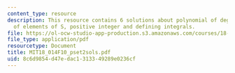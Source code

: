 ```yaml
---
content_type: resource
description: This resource contains 6 solutions about polynomial of degree n, number
  of elements of S, positive integer and defining integrals.
file: https://ol-ocw-studio-app-production.s3.amazonaws.com/courses/18-014-calculus-with-theory-fall-2010/8c6d9854d47edac1313349289e0236cf_MIT18_014F10_pset2sols.pdf
file_type: application/pdf
resourcetype: Document
title: MIT18_014F10_pset2sols.pdf
uid: 8c6d9854-d47e-dac1-3133-49289e0236cf
---
```

